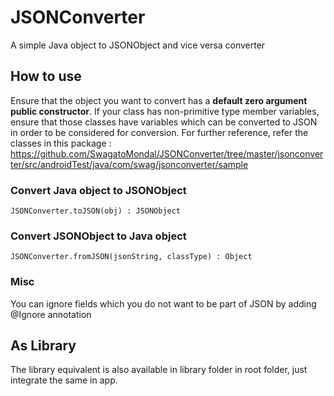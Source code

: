 # JSONConverter
A simple Java object to JSONObject and vice versa converter

## How to use
Ensure that the object you want to convert has a **default zero argument public constructor**. If your
class has non-primitive type member variables, ensure that those classes have variables which can be
converted to JSON in order to be considered for conversion. For further reference, refer the classes in this package :
https://github.com/SwagatoMondal/JSONConverter/tree/master/jsonconverter/src/androidTest/java/com/swag/jsonconverter/sample
### Convert Java object to JSONObject
```JSONConverter.toJSON(obj) : JSONObject```
### Convert JSONObject to Java object
```JSONConverter.fromJSON(jsonString, classType) : Object```
### Misc
You can ignore fields which you do not want to be part of JSON by adding @Ignore annotation

## As Library
The library equivalent is also available in library folder in root folder, just integrate the same in app.
